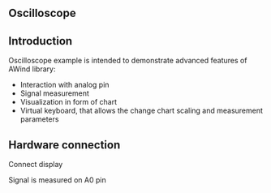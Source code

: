 Oscilloscope
------------
Introduction
------------
Oscilloscope example is intended to demonstrate advanced features of AWind library: 
- Interaction with analog pin
- Signal measurement
- Visualization in form of chart
- Virtual keyboard, that allows the change chart scaling and measurement parameters

Hardware connection
-------------------
Connect display

Signal is measured on A0 pin
